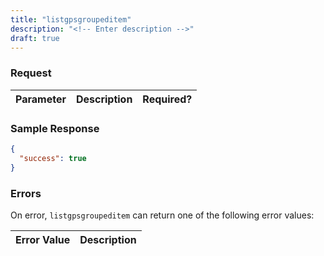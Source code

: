 ```yaml
---
title: "listgpsgroupeditem"
description: "<!-- Enter description -->"
draft: true
---
```


<!-- Enter summary here -->

### Request ###

<!-- Enter request parameters here. "Yes" or "Optional" under Required? -->
Parameter|Description|Required?
---------|-----------|---------

### Sample Response ###

```json
{
  "success": true
}
```

### Errors ###

On error, `listgpsgroupeditem` can return one of the following error values:

Error Value|Description
-----------|-----------
